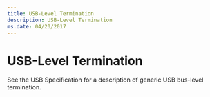 ```yaml
---
title: USB-Level Termination
description: USB-Level Termination
ms.date: 04/20/2017
---
```


# USB-Level Termination





See the USB Specification for a description of generic USB bus-level termination.

 

 





